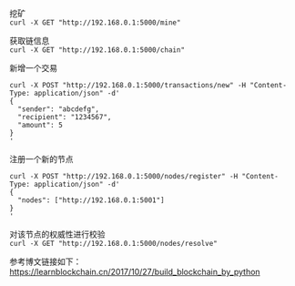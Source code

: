 挖矿  
`curl -X GET "http://192.168.0.1:5000/mine"`  

获取链信息  
`curl -X GET "http://192.168.0.1:5000/chain"`

新增一个交易  
```
curl -X POST "http://192.168.0.1:5000/transactions/new" -H "Content-Type: application/json" -d'
{
  "sender": "abcdefg",
  "recipient": "1234567",
  "amount": 5
}
'
```

注册一个新的节点  
```
curl -X POST "http://192.168.0.1:5000/nodes/register" -H "Content-Type: application/json" -d'
{
  "nodes": ["http://192.168.0.1:5001"]
}
'
```

对该节点的权威性进行校验  
`curl -X GET "http://192.168.0.1:5000/nodes/resolve"`



参考博文链接如下：  
https://learnblockchain.cn/2017/10/27/build_blockchain_by_python
